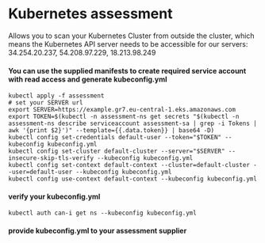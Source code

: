 # Kubernetes assessment
Allows you to scan your Kubernetes Cluster from outside the cluster, 
which means the Kubernetes API server needs to be accessible for our servers: 
34.254.20.237, 54.208.97.229, 18.213.98.249

#### You can use the supplied manifests to create required service account with read access and generate kubeconfig.yml
```shell
kubectl apply -f assessment
# set your SERVER url
export SERVER=https://example.gr7.eu-central-1.eks.amazonaws.com
export TOKEN=$(kubectl -n assessment-ns get secrets "$(kubectl -n assessment-ns describe serviceaccount assessment-sa | grep -i Tokens | awk '{print $2}')" --template={{.data.token}} | base64 -D) 
kubectl config set-credentials default-user --token="$TOKEN" --kubeconfig kubeconfig.yml
kubectl config set-cluster default-cluster --server="$SERVER" --insecure-skip-tls-verify --kubeconfig kubeconfig.yml
kubectl config set-context default-context --cluster=default-cluster --user=default-user --kubeconfig kubeconfig.yml
kubectl config use-context default-context --kubeconfig kubeconfig.yml
```

#### verify your kubeconfig.yml
```shell
kubectl auth can-i get ns --kubeconfig kubeconfig.yml
```

#### provide kubeconfig.yml to your assessment supplier